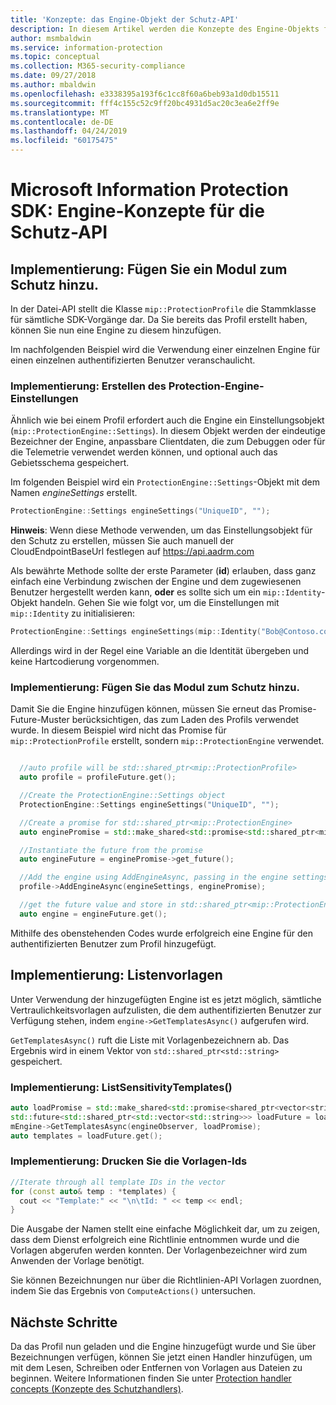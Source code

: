 ```yaml
---
title: 'Konzepte: das Engine-Objekt der Schutz-API'
description: In diesem Artikel werden die Konzepte des Engine-Objekts für den Schutz erläutert, das während der Anwendungsinitialisierung erstellt wird.
author: msmbaldwin
ms.service: information-protection
ms.topic: conceptual
ms.collection: M365-security-compliance
ms.date: 09/27/2018
ms.author: mbaldwin
ms.openlocfilehash: e3338395a193f6c1cc8f60a6beb93a1d0db15511
ms.sourcegitcommit: fff4c155c52c9ff20bc4931d5ac20c3ea6e2ff9e
ms.translationtype: MT
ms.contentlocale: de-DE
ms.lasthandoff: 04/24/2019
ms.locfileid: "60175475"
---
```

# <a name="microsoft-information-protection-sdk---protection-api-engine-concepts"></a>Microsoft Information Protection SDK: Engine-Konzepte für die Schutz-API

## <a name="implementation-add-a-protection-engine"></a>Implementierung: Fügen Sie ein Modul zum Schutz hinzu.

In der Datei-API stellt die Klasse `mip::ProtectionProfile` die Stammklasse für sämtliche SDK-Vorgänge dar. Da Sie bereits das Profil erstellt haben, können Sie nun eine Engine zu diesem hinzufügen.

Im nachfolgenden Beispiel wird die Verwendung einer einzelnen Engine für einen einzelnen authentifizierten Benutzer veranschaulicht.

### <a name="implementation-create-protection-engine-settings"></a>Implementierung: Erstellen des Protection-Engine-Einstellungen

Ähnlich wie bei einem Profil erfordert auch die Engine ein Einstellungsobjekt (`mip::ProtectionEngine::Settings`). In diesem Objekt werden der eindeutige Bezeichner der Engine, anpassbare Clientdaten, die zum Debuggen oder für die Telemetrie verwendet werden können, und optional auch das Gebietsschema gespeichert.

Im folgenden Beispiel wird ein `ProtectionEngine::Settings`-Objekt mit dem Namen *engineSettings* erstellt. 

```cpp
ProtectionEngine::Settings engineSettings("UniqueID", "");
```

**Hinweis**: Wenn diese Methode verwenden, um das Einstellungsobjekt für den Schutz zu erstellen, müssen Sie auch manuell der CloudEndpointBaseUrl festlegen auf https://api.aadrm.com

Als bewährte Methode sollte der erste Parameter (**id**) erlauben, dass ganz einfach eine Verbindung zwischen der Engine und dem zugewiesenen Benutzer hergestellt werden kann, **oder** es sollte sich um ein `mip::Identity`-Objekt handeln. Gehen Sie wie folgt vor, um die Einstellungen mit `mip::Identity` zu initialisieren:

```cpp
ProtectionEngine::Settings engineSettings(mip::Identity("Bob@Contoso.com", "");
```

Allerdings wird in der Regel eine Variable an die Identität übergeben und keine Hartcodierung vorgenommen.

### <a name="implementation-add-the-protection-engine"></a>Implementierung: Fügen Sie das Modul zum Schutz hinzu.

Damit Sie die Engine hinzufügen können, müssen Sie erneut das Promise-Future-Muster berücksichtigen, das zum Laden des Profils verwendet wurde. In diesem Beispiel wird nicht das Promise für `mip::ProtectionProfile` erstellt, sondern `mip::ProtectionEngine` verwendet.

```cpp

  //auto profile will be std::shared_ptr<mip::ProtectionProfile>
  auto profile = profileFuture.get();

  //Create the ProtectionEngine::Settings object
  ProtectionEngine::Settings engineSettings("UniqueID", "");

  //Create a promise for std::shared_ptr<mip::ProtectionEngine>
  auto enginePromise = std::make_shared<std::promise<std::shared_ptr<mip::ProtectionEngine>>>();

  //Instantiate the future from the promise
  auto engineFuture = enginePromise->get_future();

  //Add the engine using AddEngineAsync, passing in the engine settings and the promise
  profile->AddEngineAsync(engineSettings, enginePromise);

  //get the future value and store in std::shared_ptr<mip::ProtectionEngine>
  auto engine = engineFuture.get();
```

Mithilfe des obenstehenden Codes wurde erfolgreich eine Engine für den authentifizierten Benutzer zum Profil hinzugefügt.

## <a name="implementation-list-templates"></a>Implementierung: Listenvorlagen

Unter Verwendung der hinzugefügten Engine ist es jetzt möglich, sämtliche Vertraulichkeitsvorlagen aufzulisten, die dem authentifizierten Benutzer zur Verfügung stehen, indem `engine->GetTemplatesAsync()` aufgerufen wird. 

`GetTemplatesAsync()` ruft die Liste mit Vorlagenbezeichnern ab. Das Ergebnis wird in einem Vektor von `std::shared_ptr<std::string>` gespeichert.

### <a name="implementation-listsensitivitytemplates"></a>Implementierung: ListSensitivityTemplates()

```cpp
auto loadPromise = std::make_shared<std::promise<shared_ptr<vector<string>>>>();
std::future<std::shared_ptr<std::vector<std::string>>> loadFuture = loadPromise->get_future();
mEngine->GetTemplatesAsync(engineObserver, loadPromise);
auto templates = loadFuture.get();
```

### <a name="implementation-print-the-template-ids"></a>Implementierung: Drucken Sie die Vorlagen-Ids

```cpp
//Iterate through all template IDs in the vector
for (const auto& temp : *templates) {
  cout << "Template:" << "\n\tId: " << temp << endl;
}
```

Die Ausgabe der Namen stellt eine einfache Möglichkeit dar, um zu zeigen, dass dem Dienst erfolgreich eine Richtlinie entnommen wurde und die Vorlagen abgerufen werden konnten. Der Vorlagenbezeichner wird zum Anwenden der Vorlage benötigt.

Sie können Bezeichnungen nur über die Richtlinien-API Vorlagen zuordnen, indem Sie das Ergebnis von `ComputeActions()` untersuchen.

## <a name="next-steps"></a>Nächste Schritte

Da das Profil nun geladen und die Engine hinzugefügt wurde und Sie über Bezeichnungen verfügen, können Sie jetzt einen Handler hinzufügen, um mit dem Lesen, Schreiben oder Entfernen von Vorlagen aus Dateien zu beginnen. Weitere Informationen finden Sie unter [Protection handler concepts (Konzepte des Schutzhandlers)](concept-handler-protection-cpp.md).
